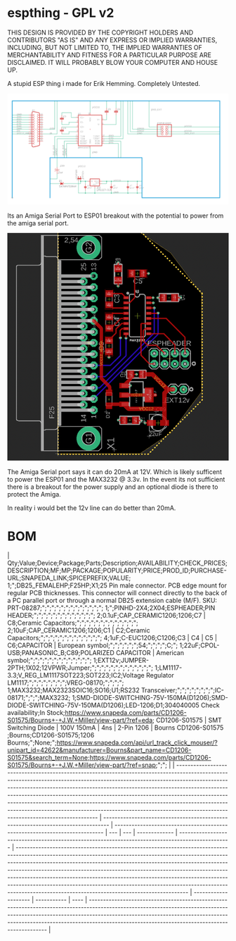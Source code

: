 # espthing - GPL v2


THIS DESIGN IS PROVIDED BY THE COPYRIGHT HOLDERS AND CONTRIBUTORS "AS IS" AND ANY EXPRESS OR IMPLIED WARRANTIES, INCLUDING, BUT NOT LIMITED TO, THE IMPLIED WARRANTIES OF MERCHANTABILITY AND FITNESS FOR A PARTICULAR PURPOSE ARE DISCLAIMED. IT WILL PROBABLY BLOW YOUR COMPUTER AND HOUSE UP. 

A stupid ESP thing i made for Erik Hemming. Completely Untested.

![Schematic](images/schematic.png)

Its an Amiga Serial Port to ESP01 breakout with the potential to power from the amiga serial port.

![Board](images/board.png)

The Amiga Serial port says it can do 20mA at 12V. Which is likely sufficent to power the ESP01 and the MAX3232 @ 3.3v. In the event its not sufficient there is a breakout for the power supply and an optional diode is there to protect the Amiga.

In reality i would bet the 12v line can do better than 20mA.

# BOM

| Qty;Value;Device;Package;Parts;Description;AVAILABILITY;CHECK_PRICES;DESCRIPTION;MF;MP;PACKAGE;POPULARITY;PRICE;PROD_ID;PURCHASE-URL;SNAPEDA_LINK;SPICEPREFIX;VALUE;
1;";DB25_FEMALEHP;F25HP;X1;25 Pin male connector. PCB edge mount for regular PCB thicknesses. This connector will connect directly to the back of a PC parallel port or through a normal DB25 extension cable (M/F). SKU: PRT-08287;";";";";";";";";";";";";";
1;";PINHD-2X4;2X04;ESPHEADER;PIN HEADER;";";";";";";";";";";";";";
2;0.1uF;CAP_CERAMIC1206;1206;C7 |  C8;Ceramic Capacitors;";";";";";";";";";";";";";
2;10uF;CAP_CERAMIC1206;1206;C1 |  C2;Ceramic Capacitors;";";";";";";";";";";";";";
4;1uF;C-EUC1206;C1206;C3 |  C4 |  C5 |  C6;CAPACITOR |  European symbol;";";";";";";54;";";";";C;";
1;22uF;CPOL-USB;PANASONIC_B;C89;POLARIZED CAPACITOR |  American symbol;";";";";";";";";";";";";";
1;EXT12v;JUMPER-2PTH;1X02;12VPWR;Jumper;";";";";";";";";";";";";";
1;LM1117-3.3;V_REG_LM1117SOT223;SOT223;IC2;Voltage Regulator LM1117;";";";";";";";";VREG-08170;";";";";
1;MAX3232;MAX2323SOIC16;SO16;U1;RS232 Transceiver;";";";";";";";";IC-08171;";";";MAX3232;
1;SMD-DIODE-SWITCHING-75V-150MA(D1206);SMD-DIODE-SWITCHING-75V-150MA(D1206);LED-1206;D1;304040005 Check availability;In Stock;https://www.snapeda.com/parts/CD1206-S01575/Bourns+-+J.W.+Miller/view-part/?ref=eda; CD1206-S01575 |  SMT Switching Diode |  100V 150mA |  4ns |  2-Pin 1206 | Bourns CD1206-S01575 ;Bourns;CD1206-S01575;1206 Bourns;";None;";https://www.snapeda.com/api/url_track_click_mouser/?unipart_id=42622&manufacturer=Bourns&part_name=CD1206-S01575&search_term=None;https://www.snapeda.com/parts/CD1206-S01575/Bourns+-+J.W.+Miller/view-part/?ref=snap;";"; |
| -------------------------------------------------------------------------------------------------------------------------------------------------------------------------------------------------------------------------------------------------------------------------------------------------------------------------------------------------------------------------------------------------------------------------------------------------------------------------------------------------------------------------------------- | -------------------------------------------------------------------------------- | -------------------------------------------------------------------------- | --- | --- | ------------- | ------------------------------------------------------------------------------------------------ | ------------------------------------------------------------------------------------------------------------------------------------------------------------------------------------------------------------------------------------------------------------------------------------------------------------------------------------------------------------------------------------------------------------------------------------------------------------------------------------------------------------------------------------------------- | -------------------- | ----------- | ---- | --------------------------------------------------------------------------------------------------------------------------------------------------------------------------------------------------------------------------------------------------------------------------------------------------------- |


